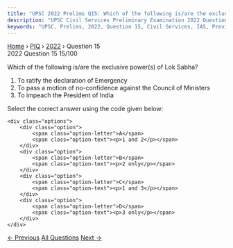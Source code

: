 ```yaml
---
title: "UPSC 2022 Prelims Q15: Which of the following is/are the exclusive power(s) of Lok..."
description: "UPSC Civil Services Preliminary Examination 2022 Question 15 with options and answer"
keywords: "UPSC, Prelims, 2022, Question 15, Civil Services, IAS, Previous Year Questions"
---
```


<nav class="breadcrumb">
    <a href="../../">Home</a>
    <span>›</span>
    <a href="../">PIQ</a>
    <span>›</span>
    <a href="./">2022</a>
    <span>›</span>
    <span>Question 15</span>
</nav>

<div class="question-header">
    <div class="question-meta">
        <span class="year-badge">2022</span>
        <span class="question-number">Question 15</span>
        <span class="progress">15/100</span>
    </div>
    <div class="progress-bar">
        <div class="progress-fill" style="width: 15.0%"></div>
    </div>
</div>

<div class="question-content">
    <div class="question-text">
        <p>Which of the following is/are the exclusive power(s) of Lok Sabha?</p>
<ol>
<li>To ratify the declaration of Emergency</li>
<li>To pass a motion of no-confidence against the Council of Ministers</li>
<li>To impeach the President of India</li>
</ol>
<p>Select the correct answer using the code given below:</p>
    </div>
    
    <div class="options">
        <div class="option">
            <span class="option-letter">A</span>
            <span class="option-text"><p>1 and 2</p></span>
        </div>
        <div class="option">
            <span class="option-letter">B</span>
            <span class="option-text"><p>2 only</p></span>
        </div>
        <div class="option">
            <span class="option-letter">C</span>
            <span class="option-text"><p>1 and 3</p></span>
        </div>
        <div class="option">
            <span class="option-letter">D</span>
            <span class="option-text"><p>3 only</p></span>
        </div>
    </div>
</div>

<div class="question-nav">
    <a href="../q014-consider-the-following-statements-1-the-constituti/" class="nav-btn prev">← Previous</a>
    <a href="../" class="nav-btn center">All Questions</a>
    <a href="../q016-with-reference-to-anti-defection-law-in-india-cons/" class="nav-btn next">Next →</a>
</div>
